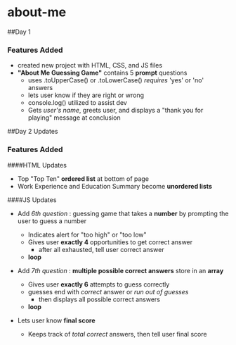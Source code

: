 # about-me

##Day 1

### Features Added
- created new project with HTML, CSS, and JS files
- **"About Me Guessing Game"** contains 5 **prompt** questions 
  - uses .toUpperCase() or .toLowerCase() *requires* 'yes' or 'no' answers
  - lets user know if they are right or wrong
  - console.log() utilized to assist dev
  - Gets *user's name*, greets user, and displays a "thank you for playing" message at conclusion
  
##Day 2 Updates

### Features Added
####HTML Updates
- Top "Top Ten" **ordered list** at bottom of page
- Work Experience and Education Summary become **unordered lists**

####JS Updates
- Add *6th question* : guessing game that takes a **number** by prompting the user to guess a number
  - Indicates alert for "too high" or "too low"
  - Gives user **exactly 4** opportunities to get correct answer
    - after all exhausted, tell user correct answer 
  - **loop**
  
- Add *7th question* : **multiple possible correct answers** store in an **array**
  - Gives user **exactly 6** attempts to guess correctly
  - guesses end with *correct* answer or *run out of guesses*
    - then displays all possible correct answers
  - **loop**

- Lets user know **final score**
  - Keeps track of *total correct* answers, then tell user final score
